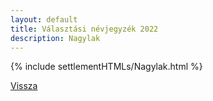 ```yaml
---
layout: default
title: Választási névjegyzék 2022
description: Nagylak
---
```


{% include settlementHTMLs/Nagylak.html %}

[Vissza](../)